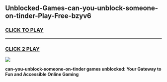 
## Unblocked-Games-can-you-unblock-someone-on-tinder-Play-Free-bzyv6
<h3>
<a href="https://premium76.site?title=can-you-unblock-someone-on-tinder&ref=19M">CLICK TO PLAY</a></h3>
<hr>

<h3>
<a href="https://premium76.site?title=can-you-unblock-someone-on-tinder&ref=19M">CLICK 2 PLAY</a>
  
</h3>

<a href="https://premium76.site?title=can-you-unblock-someone-on-tinder&ref=19M"><img src="https://clearcache.store/games.png"></a>


**can-you-unblock-someone-on-tinder games unblocked: Your Gateway to Fun and Accessible Online Gaming**
